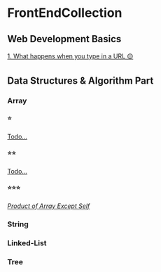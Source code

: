 # FrontEndCollection

## Web Development Basics
[1. What happens when you type in a URL 🟡](https://github.com/cheatsheet1999/FrontEndCollection/issues/2)
## Data Structures & Algorithm Part
### Array
#### ⭐
[Todo...](https://github.com/cheatsheet1999/FrontEndCollection/issues/1)
#### ⭐⭐
[Todo...](https://github.com/cheatsheet1999/FrontEndCollection/issues/1)
#### ⭐⭐⭐
[_Product of Array Except Self_](https://github.com/cheatsheet1999/FrontEndCollection/issues/1)

### String

### Linked-List

### Tree
